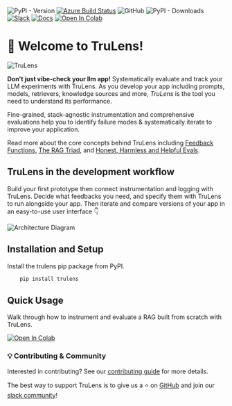 ![PyPI - Version](https://img.shields.io/pypi/v/trulens?label=trulens&link=https%3A%2F%2Fpypi.org%2Fproject%2Ftrulens%2F)
[![Azure Build Status](https://dev.azure.com/truera/trulens/_apis/build/status%2FTruLens%20E2E%20Tests?branchName=main)](https://dev.azure.com/truera/trulens/_build/latest?definitionId=8&branchName=main)
![GitHub](https://img.shields.io/github/license/truera/trulens)
![PyPI - Downloads](https://img.shields.io/pypi/dm/trulens)
[![Slack](https://img.shields.io/discourse/users?server=https://snowflake.discourse.group/)](https://snowflake.discourse.group/c/ai-research-and-development-community/trulens/97)
[![Docs](https://img.shields.io/badge/docs-trulens.org-blue)](https://www.trulens.org/getting_started/)
[![Open In Colab](https://colab.research.google.com/assets/colab-badge.svg)](https://colab.research.google.com/github/truera/trulens/blob/main/examples/quickstart/langchain_quickstart.ipynb)

# 🦑 Welcome to TruLens!

![TruLens](https://www.trulens.org/assets/images/Neural_Network_Explainability.png)

**Don't just vibe-check your llm app!** Systematically evaluate and track your
LLM experiments with TruLens. As you develop your app including prompts, models,
retrievers, knowledge sources and more, *TruLens* is the tool you need to
understand its performance.

Fine-grained, stack-agnostic instrumentation and comprehensive evaluations help
you to identify failure modes & systematically iterate to improve your
application.

Read more about the core concepts behind TruLens including [Feedback Functions](https://www.trulens.org/getting_started/core_concepts/feedback_functions/),
[The RAG Triad](https://www.trulens.org/getting_started/core_concepts/rag_triad/),
and [Honest, Harmless and Helpful Evals](https://www.trulens.org/getting_started/core_concepts/honest_harmless_helpful_evals/).

## TruLens in the development workflow

Build your first prototype then connect instrumentation and logging with
TruLens. Decide what feedbacks you need, and specify them with TruLens to run
alongside your app. Then iterate and compare versions of your app in an
easy-to-use user interface 👇

![Architecture
Diagram](https://www.trulens.org/assets/images/TruLens_Architecture.png)

## Installation and Setup

Install the trulens pip package from PyPI.

```bash
    pip install trulens
```

## Quick Usage

Walk through how to instrument and evaluate a RAG built from scratch with
TruLens.

[![Open In
Colab](https://colab.research.google.com/assets/colab-badge.svg)](https://colab.research.google.com/github/truera/trulens/blob/main/examples/quickstart/quickstart.ipynb)

### 💡 Contributing & Community

Interested in contributing? See our [contributing
guide](https://www.trulens.org/trulens/contributing/) for more details.

The best way to support TruLens is to give us a ⭐ on
[GitHub](https://www.github.com/truera/trulens) and join our [slack
community](https://communityinviter.com/apps/aiqualityforum/josh)!
